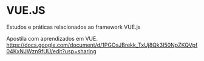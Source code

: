# VUE.JS
Estudos e práticas relacionados ao framework VUE.js 

Apostila com aprendizados em VUE.
https://docs.google.com/document/d/1PGOsJBrekk_TxUj8Qk3I50NpZKQVpf04KxNJWzn9fUU/edit?usp=sharing
